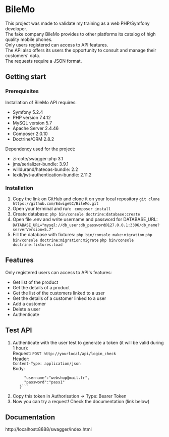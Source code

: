 # BileMo
This project was made to validate my training as a web PHP/Symfony developer.  
The fake company BileMo provides to other platforms its catalog of high quality mobile phones.  
Only users registered can access to API features.  
The APi also offers its users the opportunity to consult and manage their customers' data.  
The requests require a JSON format.  

## Getting start
### Prerequisites

Installation of BileMo API requires:

  *  Symfony 5.2.4
  *  PHP version 7.4.12
  *  MySQL version 5.7
  *  Apache Server 2.4.46
  *  Composer 2.0.10
  *  Doctrine/ORM 2.8.2

Dependency used for the project:
  *  zircote/swagger-php 3.1
  *  jms/serializer-bundle: 3.9.1
  *  willdurand/hateoas-bundle: 2.2
  *  lexik/jwt-authentication-bundle: 2.11.2

### Installation

 1. Copy the link on GitHub and clone it on your local repository
   ```git clone https://github.com/EdwigeGC/BileMo.git```
 2. Open your terminal and run:
   ``` composer install```
 3. Create database: 
  ```php bin/console doctrine:database:create```
 4. Open file .env and write username and password for DATABASE_URL:
```DATABASE_URL="mysql://db_user:db_password@127.0.0.1:3306/db_name?serverVersion=5.7"```
 5. Fill the database with fixtures:
```php bin/console make:migration```
```php bin/console doctrine:migration:migrate```
```php bin/console doctrine:fixtures:load```

## Features

Only registered users can access to API's features:
  *  Get list of the product
  *  Get the details of a product
  *  Get the list of the customers linked to a user
  *  Get the details of a customer linked to a user
  *  Add a customer
  *  Delete a user
  *  Authenticate

## Test API

  1. Authenticate with the user test to generate a token (it will be valid during 1 hour):   
      Request: ```POST http://yourlocal/api/login_check```  
      Header:  
      ```Content-Type: application/json```   
      Body:  
      ```{
           "username":"webshop@mail.fr",  
           "password":"pass1"  
         }```  
  2. Copy this token in Authorisation -> Type: Bearer Token  
  3. Now you can try a request! Check the documentation (link below)   


## Documentation   

http://localhost:8888/swagger/index.html
